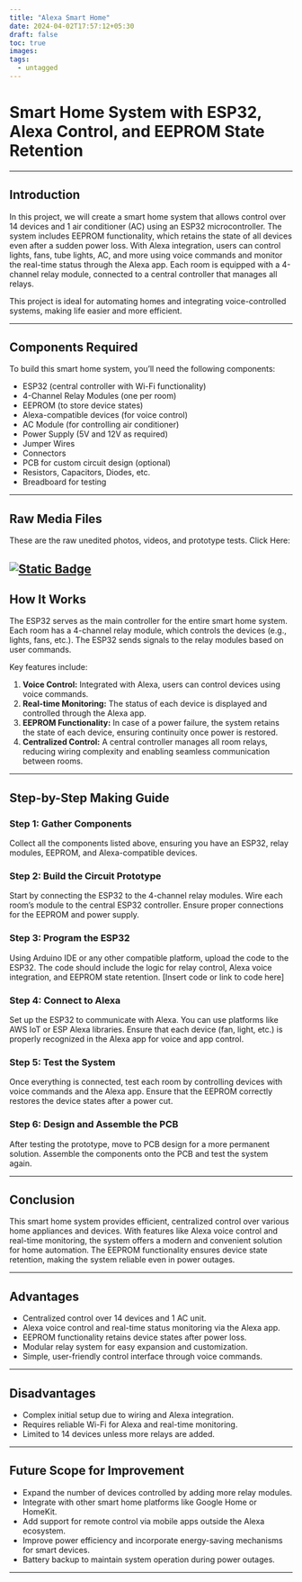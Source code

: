 ```yaml
---
title: "Alexa Smart Home"
date: 2024-04-02T17:57:12+05:30
draft: false
toc: true
images:
tags:
  - untagged
---
```


# Smart Home System with ESP32, Alexa Control, and EEPROM State Retention

---

## Introduction

In this project, we will create a smart home system that allows control over 14 devices and 1 air conditioner (AC) using an ESP32 microcontroller. The system includes EEPROM functionality, which retains the state of all devices even after a sudden power loss. With Alexa integration, users can control lights, fans, tube lights, AC, and more using voice commands and monitor the real-time status through the Alexa app. Each room is equipped with a 4-channel relay module, connected to a central controller that manages all relays.

This project is ideal for automating homes and integrating voice-controlled systems, making life easier and more efficient.



---

## Components Required

To build this smart home system, you’ll need the following components:

- ESP32 (central controller with Wi-Fi functionality)
- 4-Channel Relay Modules (one per room)
- EEPROM (to store device states)
- Alexa-compatible devices (for voice control)
- AC Module (for controlling air conditioner)
- Power Supply (5V and 12V as required)
- Jumper Wires
- Connectors
- PCB for custom circuit design (optional)
- Resistors, Capacitors, Diodes, etc.
- Breadboard for testing

---


## Raw Media Files 

These are the raw unedited photos, videos, and prototype tests. Click Here:

[![Static Badge](https://img.shields.io/badge/GooglePhotos-Album-blue?style=flat&logo=Google%20Photos
)](https://photos.app.goo.gl/MDPgTyUHdiMzcUrm7)
---

## How It Works

The ESP32 serves as the main controller for the entire smart home system. Each room has a 4-channel relay module, which controls the devices (e.g., lights, fans, etc.). The ESP32 sends signals to the relay modules based on user commands. 

Key features include:

1. **Voice Control:** Integrated with Alexa, users can control devices using voice commands.
2. **Real-time Monitoring:** The status of each device is displayed and controlled through the Alexa app.
3. **EEPROM Functionality:** In case of a power failure, the system retains the state of each device, ensuring continuity once power is restored.
4. **Centralized Control:** A central controller manages all room relays, reducing wiring complexity and enabling seamless communication between rooms.

---

## Step-by-Step Making Guide

### Step 1: Gather Components  
Collect all the components listed above, ensuring you have an ESP32, relay modules, EEPROM, and Alexa-compatible devices.

### Step 2: Build the Circuit Prototype  
Start by connecting the ESP32 to the 4-channel relay modules. Wire each room’s module to the central ESP32 controller. Ensure proper connections for the EEPROM and power supply.

### Step 3: Program the ESP32  
Using Arduino IDE or any other compatible platform, upload the code to the ESP32. The code should include the logic for relay control, Alexa voice integration, and EEPROM state retention.
[Insert code or link to code here]

### Step 4: Connect to Alexa  
Set up the ESP32 to communicate with Alexa. You can use platforms like AWS IoT or ESP Alexa libraries. Ensure that each device (fan, light, etc.) is properly recognized in the Alexa app for voice and app control.

### Step 5: Test the System  
Once everything is connected, test each room by controlling devices with voice commands and the Alexa app. Ensure that the EEPROM correctly restores the device states after a power cut.

### Step 6: Design and Assemble the PCB  
After testing the prototype, move to PCB design for a more permanent solution. Assemble the components onto the PCB and test the system again.

---

## Conclusion

This smart home system provides efficient, centralized control over various home appliances and devices. With features like Alexa voice control and real-time monitoring, the system offers a modern and convenient solution for home automation. The EEPROM functionality ensures device state retention, making the system reliable even in power outages.

---

## Advantages

- Centralized control over 14 devices and 1 AC unit.
- Alexa voice control and real-time status monitoring via the Alexa app.
- EEPROM functionality retains device states after power loss.
- Modular relay system for easy expansion and customization.
- Simple, user-friendly control interface through voice commands.

---

## Disadvantages

- Complex initial setup due to wiring and Alexa integration.
- Requires reliable Wi-Fi for Alexa and real-time monitoring.
- Limited to 14 devices unless more relays are added.

---

## Future Scope for Improvement

- Expand the number of devices controlled by adding more relay modules.
- Integrate with other smart home platforms like Google Home or HomeKit.
- Add support for remote control via mobile apps outside the Alexa ecosystem.
- Improve power efficiency and incorporate energy-saving mechanisms for smart devices.
- Battery backup to maintain system operation during power outages.

---
